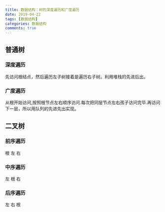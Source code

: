 ```yaml
---
title: 数据结构：树的深度遍历和广度遍历
date: 2019-04-22
tags: [数据结构]
categories: 数据结构
comments: true
---
```


## 普通树
### 深度遍历
先访问根结点，然后遍历左子树接着是遍历右子树。利用堆栈的先进后出。

### 广度遍历
从根开始访问,按照根节点左右顺序访问.每次把同层节点左右孩子访问完毕.再访问下一层，所以用队列的先进先出实现。

## 二叉树
### 前序遍历
根 左 右
### 中序遍历
左 根 右
### 后序遍历
左 右 根
